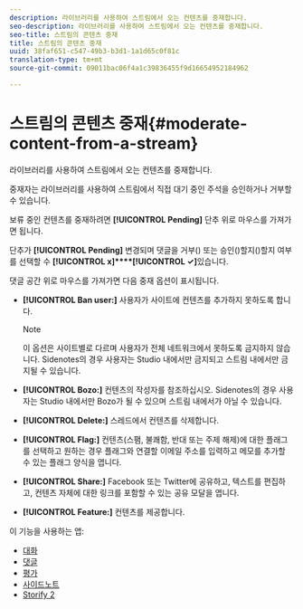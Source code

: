 ```yaml
---
description: 라이브러리를 사용하여 스트림에서 오는 컨텐츠를 중재합니다.
seo-description: 라이브러리를 사용하여 스트림에서 오는 컨텐츠를 중재합니다.
seo-title: 스트림의 콘텐츠 중재
title: 스트림의 콘텐츠 중재
uuid: 38faf651-c547-49b3-b3d1-1a1d65c0f81c
translation-type: tm+mt
source-git-commit: 09011bac06f4a1c39836455f9d16654952184962

---
```



# 스트림의 콘텐츠 중재{#moderate-content-from-a-stream}

라이브러리를 사용하여 스트림에서 오는 컨텐츠를 중재합니다.

중재자는 라이브러리를 사용하여 스트림에서 직접 대기 중인 주석을 승인하거나 거부할 수 있습니다.

보류 중인 컨텐츠를 중재하려면 **[!UICONTROL Pending]** 단추 위로 마우스를 가져가면 됩니다.

단추가 **[!UICONTROL Pending]** 변경되며 댓글을 거부() 또는 승인()할지()할지 여부를 선택할 수 **[!UICONTROL x]****[!UICONTROL ✓]**&#x200B;있습니다.

댓글 공간 위로 마우스를 가져가면 다음 중재 옵션이 표시됩니다.

* **[!UICONTROL Ban user:]** 사용자가 사이트에 컨텐츠를 추가하지 못하도록 합니다.

   >[!NOTE]
   >
   >이 옵션은 사이트별로 다르며 사용자가 전체 네트워크에서 못하도록 금지하지 않습니다. Sidenotes의 경우 사용자는 Studio 내에서만 금지되고 스트림 내에서만 금지될 수 있습니다.

* **[!UICONTROL Bozo:]** 컨텐츠의 작성자를 참조하십시오. Sidenotes의 경우 사용자는 Studio 내에서만 Bozo가 될 수 있으며 스트림 내에서가 아닐 수 있습니다.
* **[!UICONTROL Delete:]** 스레드에서 컨텐츠를 삭제합니다.
* **[!UICONTROL Flag:]** 컨텐츠(스팸, 불쾌함, 반대 또는 주제 해제)에 대한 플래그를 선택하고 원하는 경우 플래그와 연결할 이메일 주소를 입력하고 메모를 추가할 수 있는 플래그 양식을 엽니다.
* **[!UICONTROL Share:]** Facebook 또는 Twitter에 공유하고, 텍스트를 편집하고, 컨텐츠 자체에 대한 링크를 포함할 수 있는 공유 모달을 엽니다.
* **[!UICONTROL Feature:]** 컨텐츠를 제공합니다.



이 기능을 사용하는 앱:

* [대화](/help/using/c-about-apps/c-chat-app/c-chat-app.md#c_chat_app)
* [댓글](/help/using/c-about-apps/c-comments/c-comments.md)
* [평가](/help/using/c-about-apps/c-reviews-app/c-reviews-app.md#c_reviews_app)
* [사이드노트](/help/using/c-about-apps/c-sidenotes-app/c-sidenotes-app.md#c_sidenotes_app)
* [Storify 2](/help/using/c-about-apps/c-storify2/c-storify2.md#c_storify2)

